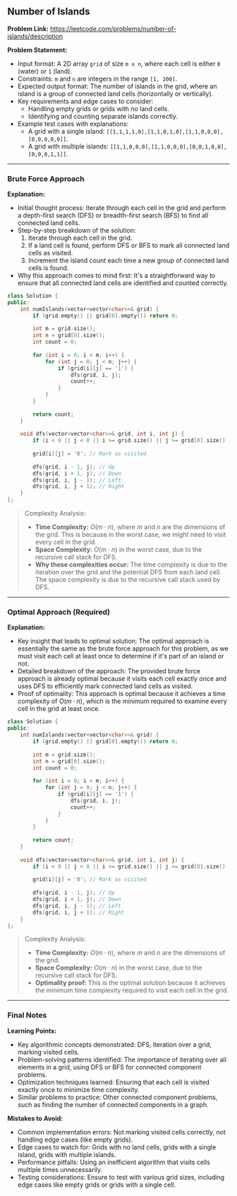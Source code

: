 ## Number of Islands
**Problem Link:** https://leetcode.com/problems/number-of-islands/description

**Problem Statement:**
- Input format: A 2D array `grid` of size `m x n`, where each cell is either `0` (water) or `1` (land).
- Constraints: `m` and `n` are integers in the range `[1, 200]`.
- Expected output format: The number of islands in the grid, where an island is a group of connected land cells (horizontally or vertically).
- Key requirements and edge cases to consider: 
  - Handling empty grids or grids with no land cells.
  - Identifying and counting separate islands correctly.
- Example test cases with explanations:
  - A grid with a single island: `[[1,1,1,1,0],[1,1,0,1,0],[1,1,0,0,0],[0,0,0,0,0]]`.
  - A grid with multiple islands: `[[1,1,0,0,0],[1,1,0,0,0],[0,0,1,0,0],[0,0,0,1,1]]`.

---

### Brute Force Approach

**Explanation:**
- Initial thought process: Iterate through each cell in the grid and perform a depth-first search (DFS) or breadth-first search (BFS) to find all connected land cells.
- Step-by-step breakdown of the solution:
  1. Iterate through each cell in the grid.
  2. If a land cell is found, perform DFS or BFS to mark all connected land cells as visited.
  3. Increment the island count each time a new group of connected land cells is found.
- Why this approach comes to mind first: It's a straightforward way to ensure that all connected land cells are identified and counted correctly.

```cpp
class Solution {
public:
    int numIslands(vector<vector<char>>& grid) {
        if (grid.empty() || grid[0].empty()) return 0;
        
        int m = grid.size();
        int n = grid[0].size();
        int count = 0;
        
        for (int i = 0; i < m; i++) {
            for (int j = 0; j < n; j++) {
                if (grid[i][j] == '1') {
                    dfs(grid, i, j);
                    count++;
                }
            }
        }
        
        return count;
    }
    
    void dfs(vector<vector<char>>& grid, int i, int j) {
        if (i < 0 || j < 0 || i >= grid.size() || j >= grid[0].size() || grid[i][j] != '1') return;
        
        grid[i][j] = '0'; // Mark as visited
        
        dfs(grid, i - 1, j); // Up
        dfs(grid, i + 1, j); // Down
        dfs(grid, i, j - 1); // Left
        dfs(grid, i, j + 1); // Right
    }
};
```

> Complexity Analysis:
> - **Time Complexity:** $O(m \cdot n)$, where $m$ and $n$ are the dimensions of the grid. This is because in the worst case, we might need to visit every cell in the grid.
> - **Space Complexity:** $O(m \cdot n)$ in the worst case, due to the recursive call stack for DFS.
> - **Why these complexities occur:** The time complexity is due to the iteration over the grid and the potential DFS from each land cell. The space complexity is due to the recursive call stack used by DFS.

---

### Optimal Approach (Required)

**Explanation:**
- Key insight that leads to optimal solution: The optimal approach is essentially the same as the brute force approach for this problem, as we must visit each cell at least once to determine if it's part of an island or not.
- Detailed breakdown of the approach: The provided brute force approach is already optimal because it visits each cell exactly once and uses DFS to efficiently mark connected land cells as visited.
- Proof of optimality: This approach is optimal because it achieves a time complexity of $O(m \cdot n)$, which is the minimum required to examine every cell in the grid at least once.

```cpp
class Solution {
public:
    int numIslands(vector<vector<char>>& grid) {
        if (grid.empty() || grid[0].empty()) return 0;
        
        int m = grid.size();
        int n = grid[0].size();
        int count = 0;
        
        for (int i = 0; i < m; i++) {
            for (int j = 0; j < n; j++) {
                if (grid[i][j] == '1') {
                    dfs(grid, i, j);
                    count++;
                }
            }
        }
        
        return count;
    }
    
    void dfs(vector<vector<char>>& grid, int i, int j) {
        if (i < 0 || j < 0 || i >= grid.size() || j >= grid[0].size() || grid[i][j] != '1') return;
        
        grid[i][j] = '0'; // Mark as visited
        
        dfs(grid, i - 1, j); // Up
        dfs(grid, i + 1, j); // Down
        dfs(grid, i, j - 1); // Left
        dfs(grid, i, j + 1); // Right
    }
};
```

> Complexity Analysis:
> - **Time Complexity:** $O(m \cdot n)$, where $m$ and $n$ are the dimensions of the grid.
> - **Space Complexity:** $O(m \cdot n)$ in the worst case, due to the recursive call stack for DFS.
> - **Optimality proof:** This is the optimal solution because it achieves the minimum time complexity required to visit each cell in the grid.

---

### Final Notes

**Learning Points:**
- Key algorithmic concepts demonstrated: DFS, iteration over a grid, marking visited cells.
- Problem-solving patterns identified: The importance of iterating over all elements in a grid, using DFS or BFS for connected component problems.
- Optimization techniques learned: Ensuring that each cell is visited exactly once to minimize time complexity.
- Similar problems to practice: Other connected component problems, such as finding the number of connected components in a graph.

**Mistakes to Avoid:**
- Common implementation errors: Not marking visited cells correctly, not handling edge cases (like empty grids).
- Edge cases to watch for: Grids with no land cells, grids with a single island, grids with multiple islands.
- Performance pitfalls: Using an inefficient algorithm that visits cells multiple times unnecessarily.
- Testing considerations: Ensure to test with various grid sizes, including edge cases like empty grids or grids with a single cell.